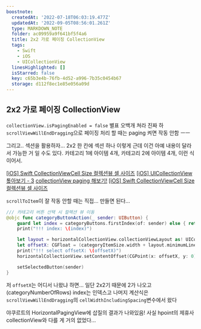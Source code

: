 ```yaml
---
boostnote:
  createdAt: '2022-07-18T06:03:19.477Z'
  updatedAt: '2022-09-05T08:56:01.261Z'
  type: MARKDOWN_NOTE
  folder: ac09959a9f641bf5f4a6
  title: 2x2 가로 페이징 CollectionView
  tags:
    - Swift
    - iOS
    - UICollectionView
  linesHighlighted: []
  isStarred: false
  key: c65b3e4b-76fb-4d52-a996-7b35c0454b67
  storage: d112f8ec1e85e056a09d
---
```


2x2 가로 페이징 CollectionView
---
`collectionView.isPagingEnabled = false` 별표 오백개 쳐라 진짜 하
`scrollViewWillEndDragging`으로 페이징 처리 할 때는 paging 켜면 작동 안함 ㅡㅡ

그리고.. 섹션을 활용하자... 2x2 한 칸에 섹션 하나 이렇게
근데 이건 아예 내용이 달라서 가능한 거 일 수도 있다.
카테고리 1에 아이템 4개, 카테고리 2에 아이템 4개, 이런 식이어서.

[[iOS] Swift CollectionViewCell Size 컬렉션뷰 셀 사이즈](https://baechukim.tistory.com/9)
[[iOS] UICollectionView 톺아보기 - 3](https://k-elon.tistory.com/26)
[collectionView paging 해보기!](https://jintaewoo.tistory.com/33)
[[iOS] Swift CollectionViewCell Size 컬렉션뷰 셀 사이즈](https://baechukim.tistory.com/9)

`scrollToItem`이 잘 작동 안할 때는 직접... 만들면 된다...
```swift
/// 카테고리 버튼 선택 시 컬렉션 뷰 이동
@objc func categoryButtonAction(_ sender: UIButton) {
    guard let index = categoryButtons.firstIndex(of: sender) else { return }
    print("!!! index: \(index)")

    let layout = horizontalCollectionView.collectionViewLayout as! UICollectionViewFlowLayout
    let offsetX: CGFloat = (categoryItemSize.width + layout.minimumLineSpacing + layout.sectionInset.left) * CGFloat(index) * categoryNumberOfRows
    print("!!! select offsetX: \(offsetX)")
    horizontalCollectionView.setContentOffset(CGPoint(x: offsetX, y: 0), animated: true)

    setSelectedButton(sender)
}
```
저 `offsetX`는 어디서 나왔냐 하면... 일단 2x2기 때문에 2가 나오고(categoryNumberOfRows) index는 인덱스고 나머지 계산식은 `scrollViewWillEndDragging`의 `cellWidthIncludingSpacing`변수에서 왔다

야쿠르트의 HorizontalPagingView에 삽질의 결과가 나와있음!
사실 hpoint의 제휴사 collectionView와 다를 게 거의 없었다...